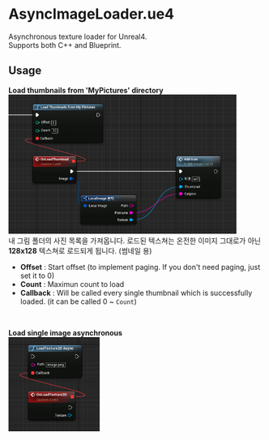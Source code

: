 AsyncImageLoader.ue4
====
Asynchronous texture loader for Unreal4.<br>
Supports both C++ and Blueprint.

Usage
----
__Load thumbnails from 'MyPictures' directory__<br>
<img src="asyncLoader.PNG" width="450px" /><br>
내 그림 폴더의 사진 목록을 가져옵니다. 로드된 텍스쳐는 온전한 이미지 그대로가 아닌 __128x128__ 텍스쳐로 로드되게 됩니다. (썸네일 용)<br>
* __Offset__ : Start offset (to implement paging. If you don't need paging, just set it to 0)
* __Count__ : Maximun count to load
* __Callback__ : Will be called every single thumbnail which is successfully loaded. (it can be called 0 ~ `Count`)

<br>

__Load single image asynchronous__<br>
<img src="asyncLoader2.PNG" width="180px" /><br>

